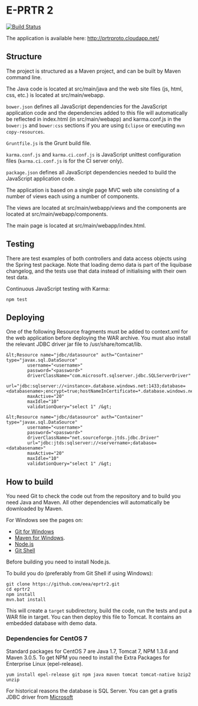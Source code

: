 E-PRTR 2
========

[![Build Status](http://ci.eionet.europa.eu/job/EPRTR2/badge/icon)](http://ci.eionet.europa.eu/job/EPRTR2/)

The application is available here: http://prtrproto.cloudapp.net/

Structure
---------

The project is structured as a Maven project, and can be built by Maven command 
line.

The Java code is located at src/main/java and the web site files (js, html, 
css, etc.) is located at src/main/webapp.

`bower.json` defines all JavaScript dependencies for the JavaScript application
code and the dependencies added to this file will automatically be reflected in 
index.html (in src/main/webapp) and karma.conf.js in the `bower:js` and 
`bower:css` sections if you are using `Eclipse` or executing 
`mvn copy-resources`.

`Gruntfile.js` is the Grunt build file.

`karma.conf.js` and `karma.ci.conf.js` is JavaScript unittest 
configuration files (`karma.ci.conf.js` is for the CI server only). 

`package.json` defines all JavaScript dependencies needed to build the 
JavaScript application code.

The application is based on a single page MVC web site consisting of a number
of views each using a number of components.

The views are located at src/main/webapp/views and the components are located
at src/main/webapp/components.

The main page is located at src/main/webapp/index.html.

Testing
-------
There are test examples of both controllers and data access objects using the Spring test package. Note that loading
demo data is part of the liquibase changelog, and the tests use that data instead of initialising with their own
test data.

Continuous JavaScript testing with Karma:
```
npm test
```

Deploying
---------

One of the following Resource fragments must be added to context.xml for the web application before deploying the WAR archive.
You must also install the relevant JDBC driver jar file to /usr/share/tomcat/lib.

```
&lt;Resource name="jdbc/datasource" auth="Container" type="javax.sql.DataSource"
        username="<username>"
        password="<password>"
    	driverClassName="com.microsoft.sqlserver.jdbc.SQLServerDriver"
    	url="jdbc:sqlserver://<instance>.database.windows.net:1433;database=<databasename>;encrypt=true;hostNameInCertificate=*.database.windows.net;loginTimeout=30"
    	maxActive="20"
    	maxIdle="10"
    	validationQuery="select 1" /&gt;

&lt;Resource name="jdbc/datasource" auth="Container" type="javax.sql.DataSource"
        username="<username>"
        password="<password>"
        driverClassName="net.sourceforge.jtds.jdbc.Driver"
        url="jdbc:jtds:sqlserver://<servername>;database=<databasename>"
    	maxActive="20"
    	maxIdle="10"
    	validationQuery="select 1" /&gt;
```

How to build
------------
You need Git to check the code out from the repository and to build you need Java and Maven.  All other dependencies will automatically be downloaded by Maven.

For Windows see the pages on:
* [Git for Windows](http://git-scm.com/downloads)
* [Maven for Windows](http://maven.apache.org/guides/getting-started/windows-prerequisites.html).
* [Node.js](http://nodejs.org/)
* [Git Shell](https://windows.github.com/)

Before building you need to install Node.js. 

To build you do (preferably from Git Shell if using Windows):
```
git clone https://github.com/eea/eprtr2.git
cd eprtr2
npm install
mvn.bat install
```

This will create a `target` subdirectory, build the code, run the tests and put a WAR file in target. You can then deploy this file to Tomcat. It contains an embedded database with demo data.

### Dependencies for CentOS 7

Standard packages for CentOS 7 are Java 1.7, Tomcat 7, NPM 1.3.6 and Maven 3.0.5. To get NPM you need to install the Extra Packages for Enterprise Linux (epel-release).
```
yum install epel-release git npm java maven tomcat tomcat-native bzip2 unzip
```

For historical reasons the database is SQL Server. You can get a gratis JDBC driver from [Microsoft](http://msdn.microsoft.com/data/jdbc)

